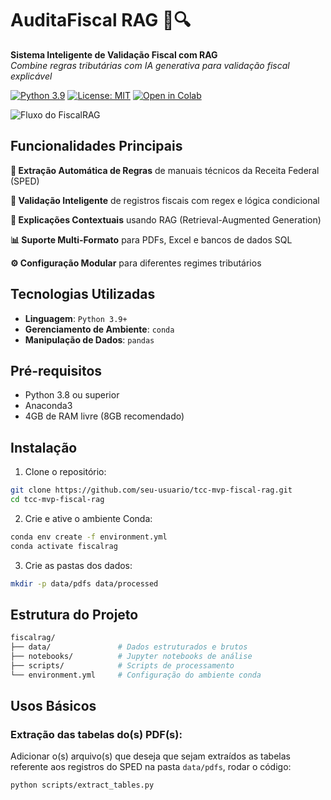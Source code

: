 # AuditaFiscal RAG 🧾🔍

**Sistema Inteligente de Validação Fiscal com RAG**  
*Combine regras tributárias com IA generativa para validação fiscal explicável*

[![Python 3.9](https://img.shields.io/badge/python-3.9-blue.svg)](https://www.python.org/downloads/)
[![License: MIT](https://img.shields.io/badge/License-MIT-yellow.svg)](https://opensource.org/licenses/MIT)
[![Open in Colab](https://colab.research.google.com/assets/colab-badge.svg)](https://colab.research.google.com/github/carla-reis-cr/tcc-mvp-fiscal-rag/blob/main/notebooks/fiscalrag_mvp.ipynb)

![Fluxo do FiscalRAG](https://via.placeholder.com/800x400.png?text=Fluxo+do+FiscalRAG+-+Extração+de+Regras+→+Validação+→+Explicação+com+RAG)

## Funcionalidades Principais

**📄 Extração Automática de Regras** de manuais técnicos da Receita Federal (SPED)

**🔎 Validação Inteligente** de registros fiscais com regex e lógica condicional

**🤖 Explicações Contextuais** usando RAG (Retrieval-Augmented Generation)

**📊 Suporte Multi-Formato** para PDFs, Excel e bancos de dados SQL

**⚙️ Configuração Modular** para diferentes regimes tributários


## **Tecnologias Utilizadas**

- **Linguagem**: `Python 3.9+`
- **Gerenciamento de Ambiente**: `conda`
- **Manipulação de Dados**: `pandas` 


## **Pré-requisitos**

- Python 3.8 ou superior
- Anaconda3
- 4GB de RAM livre (8GB recomendado)

## Instalação

1. Clone o repositório:
```bash
git clone https://github.com/seu-usuario/tcc-mvp-fiscal-rag.git
cd tcc-mvp-fiscal-rag
```

2. Crie e ative o ambiente Conda:
```bash
conda env create -f environment.yml
conda activate fiscalrag
```

3. Crie as pastas dos dados:
```bash
mkdir -p data/pdfs data/processed
```

## Estrutura do Projeto

```bash
fiscalrag/
├── data/               # Dados estruturados e brutos
├── notebooks/          # Jupyter notebooks de análise
├── scripts/            # Scripts de processamento
└── environment.yml     # Configuração do ambiente conda
```

## Usos Básicos

### **Extração das tabelas do(s) PDF(s)**:

Adicionar o(s) arquivo(s) que deseja que sejam extraídos as tabelas referente aos registros do SPED na pasta `data/pdfs`, rodar o código:
```bash
python scripts/extract_tables.py
```


